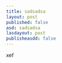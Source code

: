 ```yaml
---
title: sadsadsa
layout: post
published: false
asd: sadsadsa
lasdayout: post
publisheasdd: false
---
```

xef
